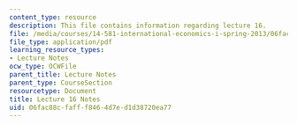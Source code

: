 ```yaml
---
content_type: resource
description: This file contains information regarding lecture 16.
file: /media/courses/14-581-international-economics-i-spring-2013/06fac88cfafff8464d7ed1d38720ea77_MIT14_581S13_classnotes16.pdf
file_type: application/pdf
learning_resource_types:
- Lecture Notes
ocw_type: OCWFile
parent_title: Lecture Notes
parent_type: CourseSection
resourcetype: Document
title: Lecture 16 Notes
uid: 06fac88c-faff-f846-4d7e-d1d38720ea77
---
```

